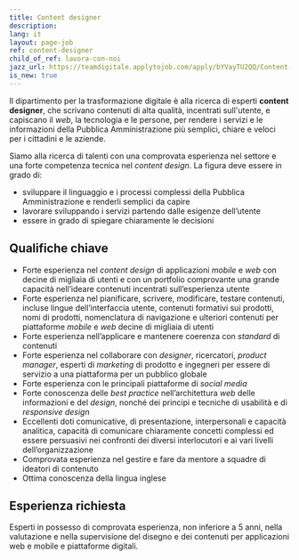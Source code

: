 ```yaml
---
title: Content designer
description:
lang: it
layout: page-job
ref: content-designer
child_of_ref: lavora-con-noi
jazz_url: https://teamdigitale.applytojob.com/apply/bYVayTU2QQ/Content-Designer.html
is_new: true
---
```


Il dipartimento per la trasformazione digitale è alla ricerca di esperti
**content designer**, che scrivano contenuti di alta qualità, incentrati
sull'utente, e capiscano il *web*, la tecnologia e le persone, per
rendere i servizi e le informazioni della Pubblica Amministrazione più
semplici, chiare e veloci per i cittadini e le aziende.

Siamo alla ricerca di talenti con una comprovata esperienza nel settore
e una forte competenza tecnica nel *content design*. La figura deve
essere in grado di:

-   sviluppare il linguaggio e i processi complessi della Pubblica
    Amministrazione e renderli semplici da capire
-   lavorare sviluppando i servizi partendo dalle esigenze dell’utente
-   essere in grado di spiegare chiaramente le decisioni

## Qualifiche chiave

-   Forte esperienza nel *content design* di applicazioni *mobile* e
    *web* con decine di migliaia di utenti e con un portfolio
    comprovante una grande capacità nell’ideare contenuti incentrati
    sull’esperienza utente
-   Forte esperienza nel pianificare, scrivere, modificare, testare
    contenuti, incluse lingue dell’interfaccia utente, contenuti
    formativi sui prodotti, nomi di prodotti, nomenclatura di
    navigazione e ulteriori contenuti per piattaforme *mobile* e *web*
    decine di migliaia di utenti
-   Forte esperienza nell’applicare e mantenere coerenza con *standard*
    di contenuti
-   Forte esperienza nel collaborare con *designer*, ricercatori,
    *product manager*, esperti di *marketing* di prodotto e ingegneri
    per essere di servizio a una piattaforma per un pubblico globale
-   Forte esperienza con le principali piattaforme di *social media*
-   Forte conoscenza delle *best practice* nell’architettura *web* delle
    informazioni e del *design*, nonché dei principi e tecniche di
    usabilità e di *responsive design*
-   Eccellenti doti comunicative, di presentazione, interpersonali e
    capacità analitica, capacità di comunicare chiaramente concetti
    complessi ed essere persuasivi nei confronti dei diversi
    interlocutori e ai vari livelli dell’organizzazione
-   Comprovata esperienza nel gestire e fare da mentore a squadre di
    ideatori di contenuto
-   Ottima conoscenza della lingua inglese

## Esperienza richiesta

Esperti in possesso di comprovata esperienza, non inferiore a 5 anni, nella valutazione e nella
supervisione del disegno e dei contenuti per applicazioni web e mobile e piattaforme digitali.

